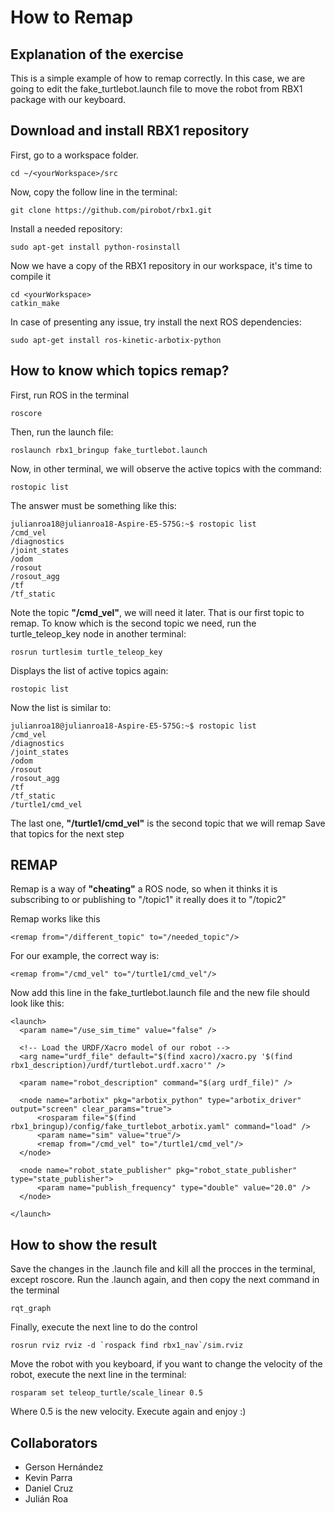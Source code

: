 # How to Remap
## Explanation of the exercise
This is a simple example of how to remap correctly. In this case, we are going to edit the fake_turtlebot.launch file to 
move the robot from RBX1 package with our keyboard.

## Download and install RBX1 repository
First, go to a workspace folder. 

```
cd ~/<yourWorkspace>/src
```

Now, copy the follow line in the terminal:

```
git clone https://github.com/pirobot/rbx1.git
```

Install a needed repository:

```
sudo apt-get install python-rosinstall
```

Now we have a copy of the RBX1 repository in our workspace, it's time to compile it

```
cd <yourWorkspace>
catkin_make
```

In case of presenting any issue, try install the next ROS dependencies:

```
sudo apt-get install ros-kinetic-arbotix-python
```


## How to know which topics remap?

First, run ROS in the terminal

```
roscore
```

Then, run the launch file:

```
roslaunch rbx1_bringup fake_turtlebot.launch
```

Now, in other terminal, we will observe the active topics with the command:

```
rostopic list
```

The answer must be something like this:
```
julianroa18@julianroa18-Aspire-E5-575G:~$ rostopic list
/cmd_vel
/diagnostics
/joint_states
/odom
/rosout
/rosout_agg
/tf
/tf_static
```

Note the topic **"/cmd_vel"**, we will need it later. That is our first topic to remap.
To know which is the second topic we need, run the turtle_teleop_key node in another terminal:

```
rosrun turtlesim turtle_teleop_key
```

Displays the list of active topics again:

```
rostopic list
```

Now the list is similar to:

```
julianroa18@julianroa18-Aspire-E5-575G:~$ rostopic list
/cmd_vel
/diagnostics
/joint_states
/odom
/rosout
/rosout_agg
/tf
/tf_static
/turtle1/cmd_vel
```

The last one, **"/turtle1/cmd_vel"** is the second topic that we will remap
Save that topics for the next step


## REMAP

Remap is a way of **"cheating"** a ROS node, so when it thinks it is subscribing to or publishing to "/topic1" it really does it 
to "/topic2"

Remap works like this

```
<remap from="/different_topic" to="/needed_topic"/>
```

For our example, the correct way is:

```
<remap from="/cmd_vel" to="/turtle1/cmd_vel"/>
```

Now add this line in the fake_turtlebot.launch file and the new file should look like this:

```
<launch>
  <param name="/use_sim_time" value="false" />

  <!-- Load the URDF/Xacro model of our robot -->
  <arg name="urdf_file" default="$(find xacro)/xacro.py '$(find rbx1_description)/urdf/turtlebot.urdf.xacro'" />
   
  <param name="robot_description" command="$(arg urdf_file)" />
    
  <node name="arbotix" pkg="arbotix_python" type="arbotix_driver" output="screen" clear_params="true">
      <rosparam file="$(find rbx1_bringup)/config/fake_turtlebot_arbotix.yaml" command="load" />
      <param name="sim" value="true"/>
      <remap from="/cmd_vel" to="/turtle1/cmd_vel"/>
  </node>
  
  <node name="robot_state_publisher" pkg="robot_state_publisher" type="state_publisher">
      <param name="publish_frequency" type="double" value="20.0" />
  </node>
  
</launch>
```

## How to show the result

Save the changes in the .launch file and kill all the procces in the terminal, except roscore.
Run the .launch again, and then copy the next command in the terminal

```
rqt_graph
```

Finally, execute the next line to do the control

```
rosrun rviz rviz -d `rospack find rbx1_nav`/sim.rviz
```

Move the robot with you keyboard, if you want to change the velocity of the robot, execute the next line in the terminal:

```
rosparam set teleop_turtle/scale_linear 0.5
```

Where 0.5 is the new velocity. Execute again and enjoy :)


## Collaborators
- Gerson Hernández
- Kevin Parra 
- Daniel Cruz
- Julián Roa
